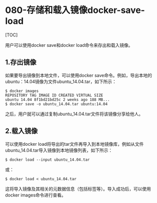 # 080-存储和载入镜像docker-save-load

[TOC]

用户可以使用docker save和docker load命令来存出和载入镜像。

## 1.存出镜像

如果要导出镜像到本地文件，可以使用docker save命令。例如，导出本地的ubuntu：14.04镜像为文件ubuntu_14.04.tar，如下所示：

```
$ docker images
REPOSITORY TAG IMAGE ID CREATED VIRTUAL SIZE
ubuntu 14.04 8f1bd21bd25c 2 weeks ago 188 MB...
$ docker save -o ubuntu_14.04.tar ubuntu:14.04
```

之后，用户就可以通过复制ubuntu_14.04.tar文件将该镜像分享给他人。

## 2.载入镜像

可以使用docker load将导出的tar文件再导入到本地镜像库，例如从文件ubuntu_14.04.tar导入镜像到本地镜像列表，如下所示：

```
$ docker load --input ubuntu_14.04.tar
```

或：

```
$ docker load < ubuntu_14.04.tar
```

这将导入镜像及其相关的元数据信息（包括标签等）。导入成功后，可以使用docker images命令进行查看。

